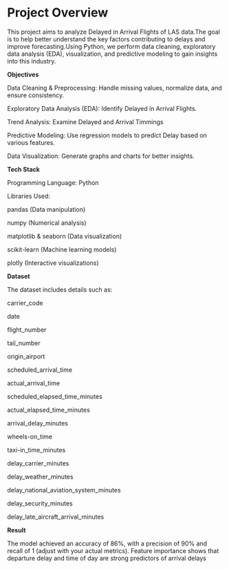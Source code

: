 # **Project Overview**

This project aims to analyze Delayed in Arrival Flights of LAS data.The goal is to help better understand the key factors contributing to delays and improve forecasting.Using Python, we perform data cleaning, exploratory data analysis (EDA), visualization, and predictive modeling to gain insights into this industry.


**Objectives**

Data Cleaning & Preprocessing: Handle missing values, normalize data, and ensure consistency.

Exploratory Data Analysis (EDA): Identify Delayed in Arrival Flights.

Trend Analysis: Examine Delayed and Arrival Timmings

Predictive Modeling: Use regression models to predict Delay based on various features.

Data Visualization: Generate graphs and charts for better insights.


**Tech Stack**

Programming Language: Python

Libraries Used:

pandas (Data manipulation)

numpy (Numerical analysis)

matplotlib & seaborn (Data visualization)

scikit-learn (Machine learning models)

plotly (Interactive visualizations)


**Dataset**

The dataset includes details such as:

carrier_code 

date	

flight_number	  

tail_number	 

origin_airport	 

scheduled_arrival_time	 

actual_arrival_time	  

scheduled_elapsed_time_minutes	 

actual_elapsed_time_minutes	  

arrival_delay_minutes	 

wheels-on_time	 

taxi-in_time_minutes	 

delay_carrier_minutes	 

delay_weather_minutes	 

delay_national_aviation_system_minutes	 

delay_security_minutes	 

delay_late_aircraft_arrival_minutes  



**Result**

The model achieved an accuracy of 86%, with a precision of 90% and recall of 1 (adjust with your actual metrics). Feature importance shows that departure delay and time of day are strong predictors of arrival delays

